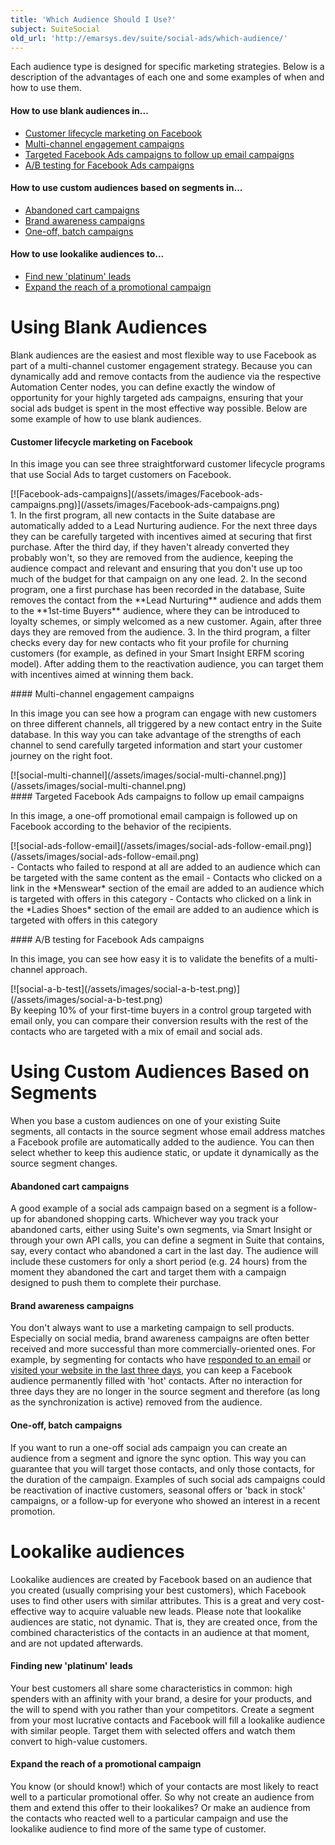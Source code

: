 ```yaml
---
title: 'Which Audience Should I Use?'
subject: SuiteSocial
old_url: 'http://emarsys.dev/suite/social-ads/which-audience/'
---
```


Each audience type is designed for specific marketing strategies. Below is a description of the advantages of each one and some examples of when and how to use them.

#### How to use blank audiences in...

- [Customer lifecycle marketing on Facebook](#clc)
- [Multi-channel engagement campaigns](#multi)
- [Targeted Facebook Ads campaigns to follow up email campaigns](#follow)
- [A/B testing for Facebook Ads campaigns](#a/b)

#### How to use custom audiences based on segments in...

- [Abandoned cart campaigns](#cart)
- [Brand awareness campaigns](#brand)
- [One-off, batch campaigns](#batch)

#### How to use lookalike audiences to...

- [Find new 'platinum' leads](#platinum)
- [Expand the reach of a promotional campaign](#promo)

Using Blank Audiences
=====================

 Blank audiences are the easiest and most flexible way to use Facebook as part of a multi-channel customer engagement strategy. Because you can dynamically add and remove contacts from the audience via the respective Automation Center nodes, you can define exactly the window of opportunity for your highly targeted ads campaigns, ensuring that your social ads budget is spent in the most effective way possible. Below are some example of how to use blank audiences.<a name="clc"></a>

#### Customer lifecycle marketing on Facebook

 In this image you can see three straightforward customer lifecycle programs that use Social Ads to target customers on Facebook.

<div class="row">[![Facebook-ads-campaigns](/assets/images/Facebook-ads-campaigns.png)](/assets/images/Facebook-ads-campaigns.png)</div>1. In the first program, all new contacts in the Suite database are automatically added to a Lead Nurturing audience. For the next three days they can be carefully targeted with incentives aimed at securing that first purchase. After the third day, if they haven't already converted they probably won't, so they are removed from the audience, keeping the audience compact and relevant and ensuring that you don't use up too much of the budget for that campaign on any one lead.
2. In the second program, one a first purchase has been recorded in the database, Suite removes the contact from the **Lead Nurturing** audience and adds them to the **1st-time Buyers** audience, where they can be introduced to loyalty schemes, or simply welcomed as a new customer. Again, after three days they are removed from the audience.
3. In the third program, a filter checks every day for new contacts who fit your profile for churning customers (for example, as defined in your Smart Insight ERFM scoring model). After adding them to the reactivation audience, you can target them with incentives aimed at winning them back.
 
<a name="multi"></a>#### Multi-channel engagement campaigns

 In this image you can see how a program can engage with new customers on three different channels, all triggered by a new contact entry in the Suite database. In this way you can take advantage of the strengths of each channel to send carefully targeted information and start your customer journey on the right foot.

<div class="row">[![social-multi-channel](/assets/images/social-multi-channel.png)](/assets/images/social-multi-channel.png)</div><a name="follow"></a>#### Targeted Facebook Ads campaigns to follow up email campaigns

 In this image, a one-off promotional email campaign is followed up on Facebook according to the behavior of the recipients.

<div class="row">[![social-ads-follow-email](/assets/images/social-ads-follow-email.png)](/assets/images/social-ads-follow-email.png)</div>- Contacts who failed to respond at all are added to an audience which can be targeted with the same content as the email
- Contacts who clicked on a link in the *Menswear* section of the email are added to an audience which is targeted with offers in this category
- Contacts who clicked on a link in the *Ladies Shoes* section of the email are added to an audience which is targeted with offers in this category
 
<a name="a/b"></a>#### A/B testing for Facebook Ads campaigns

 In this image, you can see how easy it is to validate the benefits of a multi-channel approach.

<div class="row">[![social-a-b-test](/assets/images/social-a-b-test.png)](/assets/images/social-a-b-test.png)</div> By keeping 10% of your first-time buyers in a control group targeted with email only, you can compare their conversion results with the rest of the contacts who are targeted with a mix of email and social ads.

Using Custom Audiences Based on Segments
========================================

 When you base a custom audiences on one of your existing Suite segments, all contacts in the source segment whose email address matches a Facebook profile are automatically added to the audience. You can then select whether to keep this audience static, or update it dynamically as the source segment changes.<a name="cart"></a>

#### Abandoned cart campaigns

 A good example of a social ads campaign based on a segment is a follow-up for abandoned shopping carts. Whichever way you track your abandoned carts, either using Suite's own segments, via Smart Insight or through your own API calls, you can define a segment in Suite that contains, say, every contact who abandoned a cart in the last day. The audience will include these customers for only a short period (e.g. 24 hours) from the moment they abandoned the cart and target them with a campaign designed to push them to complete their purchase.<a name="brand"></a>

#### Brand awareness campaigns

 You don't always want to use a marketing campaign to sell products. Especially on social media, brand awareness campaigns are often better received and more successful than more commercially-oriented ones. For example, by segmenting for contacts who have <span style="text-decoration: underline;">responded to an email</span> or <span style="text-decoration: underline;">visited your website in the last three days</span>, you can keep a Facebook audience permanently filled with 'hot' contacts. After no interaction for three days they are no longer in the source segment and therefore (as long as the synchronization is active) removed from the audience.<a name="batch"></a>

#### One-off, batch campaigns

 If you want to run a one-off social ads campaign you can create an audience from a segment and ignore the sync option. This way you can guarantee that you will target those contacts, and only those contacts, for the duration of the campaign. Examples of such social ads campaigns could be reactivation of inactive customers, seasonal offers or 'back in stock' campaigns, or a follow-up for everyone who showed an interest in a recent promotion.<a name="lookalike"></a>

Lookalike audiences
===================

 Lookalike audiences are created by Facebook based on an audience that you created (usually comprising your best customers), which Facebook uses to find other users with similar attributes. This is a great and very cost-effective way to acquire valuable new leads. Please note that lookalike audiences are static, not dynamic. That is, they are created once, from the combined characteristics of the contacts in an audience at that moment, and are not updated afterwards.<a name="platinum"></a>

#### Finding new 'platinum' leads

 Your best customers all share some characteristics in common: high spenders with an affinity with your brand, a desire for your products, and the will to spend with you rather than your competitors. Create a segment from your most lucrative contacts and Facebook will fill a lookalike audience with similar people. Target them with selected offers and watch them convert to high-value customers.<a name="promo"></a>

#### Expand the reach of a promotional campaign

 You know (or should know!) which of your contacts are most likely to react well to a particular promotional offer. So why not create an audience from them and extend this offer to their lookalikes? Or make an audience from the contacts who reacted well to a particular campaign and use the lookalike audience to find more of the same type of customer.